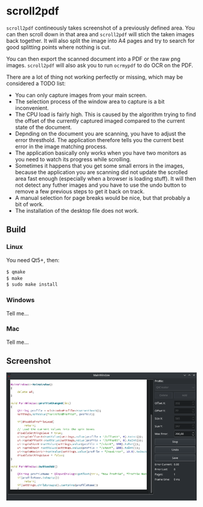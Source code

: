 # scroll2pdf
`scroll2pdf` contineously takes screenshot of a previously defined area. You can then scroll down in that area and `scroll2pdf` will stich the taken images back together. It will also split the image into A4 pages and try to search for good splitting points where nothing is cut.

You can then export the scanned document into a PDF or the raw png images. `scroll2pdf` will also ask you to run `ocrmypdf` to do OCR on the PDF.

There are a lot of thing not working perfectly or missing, which may be considered a TODO list:

- You can only capture images from your main screen.
- The selection process of the window area to capture is a bit inconvenient.
- The CPU load is fairly high. This is caused by the algorithm trying to find the offset of the currently captured imaged compared to the current state of the document.
- Depnding on the document you are scanning, you have to adjust the error thresthold. The application therefore tells you the current best error in the image matching process.
- The application basically only works when you have two monitors as you need to watch its progress while scrolling.
- Sometimes it happens that you get some small errors in the images, because the application you are scanning did not update the scrolled area fast enough (especially when a browser is loading stuff). It will then not detect any futher images and you have to use the undo button to remove a few previous steps to get it back on track.
- A manual selection for page breaks would be nice, but that probably a bit of work.
- The installation of the desktop file does not work.

## Build
### Linux
You need Qt5+, then:
```sh
$ qmake
$ make
$ sudo make install
```

### Windows
Tell me...

### Mac
Tell me...

## Screenshot
![Screenshot](screenshot.png "Screenshot")

